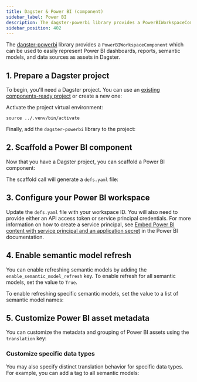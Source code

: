 ```yaml
---
title: Dagster & Power BI (component)
sidebar_label: Power BI
description: The dagster-powerbi library provides a PowerBIWorkspaceComponent, which can be used to represent Power BI assets as assets in Dagster.
sidebar_position: 402
---
```


The [dagster-powerbi](/integrations/libraries/powerbi) library provides a `PowerBIWorkspaceComponent` which can be used to easily represent Power BI dashboards, reports, semantic models, and data sources as assets in Dagster.

## 1. Prepare a Dagster project

To begin, you'll need a Dagster project. You can use an [existing components-ready project](/guides/build/projects/moving-to-components/migrating-project) or create a new one:

<CliInvocationExample path="docs_snippets/docs_snippets/guides/components/integrations/powerbi-component/1-scaffold-project.txt" />

Activate the project virtual environment:

```
source ../.venv/bin/activate
```

Finally, add the `dagster-powerbi` library to the project:

<CliInvocationExample path="docs_snippets/docs_snippets/guides/components/integrations/powerbi-component/2-add-powerbi.txt" />

## 2. Scaffold a Power BI component

Now that you have a Dagster project, you can scaffold a Power BI component:

<CliInvocationExample path="docs_snippets/docs_snippets/guides/components/integrations/powerbi-component/3-scaffold-powerbi-component.txt" />

The scaffold call will generate a `defs.yaml` file:

<CliInvocationExample path="docs_snippets/docs_snippets/guides/components/integrations/powerbi-component/4-tree.txt" />

## 3. Configure your Power BI workspace

Update the `defs.yaml` file with your workspace ID. You will also need to provide either an API access token or service principal credentials. For more information on how to create a service principal, see [Embed Power BI content with service principal and an application secret](https://learn.microsoft.com/en-us/power-bi/developer/embedded/embed-service-principal) in the Power BI documentation.

<CodeExample path="docs_snippets/docs_snippets/guides/components/integrations/powerbi-component/6-populated-component.yaml" title="my_project/defs/powerbi_ingest/defs.yaml" language="yaml" />

<WideContent maxSize={1100}>
<CliInvocationExample path="docs_snippets/docs_snippets/guides/components/integrations/powerbi-component/7-list-defs.txt" />
</WideContent>

## 4. Enable semantic model refresh

You can enable refreshing semantic models by adding the `enable_semantic_model_refresh` key. To enable refresh for all semantic models, set the value to `True`.

<CodeExample path="docs_snippets/docs_snippets/guides/components/integrations/powerbi-component/8-customized-component.yaml" title="my_project/defs/powerbi_ingest/defs.yaml" language="yaml" />

<WideContent maxSize={1100}>
<CliInvocationExample path="docs_snippets/docs_snippets/guides/components/integrations/powerbi-component/9-list-defs.txt" />
</WideContent>

To enable refreshing specific semantic models, set the value to a list of semantic model names:

<CodeExample path="docs_snippets/docs_snippets/guides/components/integrations/powerbi-component/10-customized-component.yaml" title="my_project/defs/powerbi_ingest/defs.yaml" language="yaml" />

<WideContent maxSize={1100}>
<CliInvocationExample path="docs_snippets/docs_snippets/guides/components/integrations/powerbi-component/11-list-defs.txt" />
</WideContent>

## 5. Customize Power BI asset metadata

You can customize the metadata and grouping of Power BI assets using the `translation` key:

<CodeExample path="docs_snippets/docs_snippets/guides/components/integrations/powerbi-component/12-customized-component.yaml" title="my_project/defs/powerbi_ingest/defs.yaml" language="yaml" />

<WideContent maxSize={1100}>
<CliInvocationExample path="docs_snippets/docs_snippets/guides/components/integrations/powerbi-component/13-list-defs.txt" />
</WideContent>

### Customize specific data types

You may also specify distinct translation behavior for specific data types. For example, you can add a tag to all semantic models:

<CodeExample path="docs_snippets/docs_snippets/guides/components/integrations/powerbi-component/14-customized-semantic-translation.yaml" title="my_project/defs/powerbi_ingest/defs.yaml" language="yaml" />

<WideContent maxSize={1100}>
<CliInvocationExample path="docs_snippets/docs_snippets/guides/components/integrations/powerbi-component/15-list-defs.txt" />
</WideContent>
